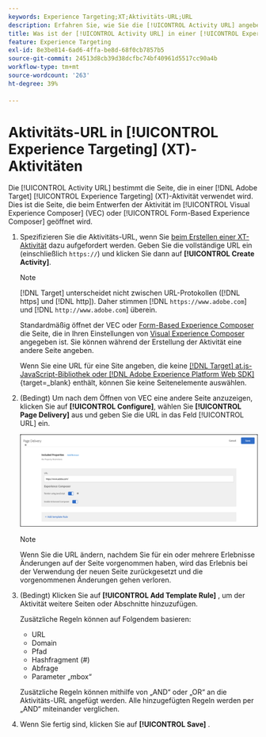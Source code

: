 ```yaml
---
keywords: Experience Targeting;XT;Aktivitäts-URL;URL
description: Erfahren Sie, wie Sie die [!UICONTROL Activity URL] angeben, die die im Test verwendete Seite bestimmt und die geöffnet wird, wenn die [!UICONTROL Experience Targeting]-Aktivität erstellt wird mit [!DNL Adobe Target].
title: Was ist der [!UICONTROL Activity URL] in einer [!UICONTROL Experience Targeting] (XT)-Aktivität?
feature: Experience Targeting
exl-id: 8e3be814-6ad6-4ffa-be8d-68f0cb7857b5
source-git-commit: 24513d8cb39d38dcfbc74bf40961d5517cc90a4b
workflow-type: tm+mt
source-wordcount: '263'
ht-degree: 39%

---
```


# Aktivitäts-URL in [!UICONTROL Experience Targeting] (XT)-Aktivitäten

Die [!UICONTROL Activity URL] bestimmt die Seite, die in einer [!DNL Adobe Target] [!UICONTROL Experience Targeting] (XT)-Aktivität verwendet wird. Dies ist die Seite, die beim Entwerfen der Aktivität im [!UICONTROL Visual Experience Composer] (VEC) oder [!UICONTROL Form-Based Experience Composer] geöffnet wird.

1. Spezifizieren Sie die Aktivitäts-URL, wenn Sie [beim Erstellen einer XT-Aktivität](/help/main/c-activities/t-experience-target/t-xt-create/xt-create.md) dazu aufgefordert werden. Geben Sie die vollständige URL ein (einschließlich `https://`) und klicken Sie dann auf **[!UICONTROL Create Activity]**.

   >[!NOTE]
   >
   >[!DNL Target] unterscheidet nicht zwischen URL-Protokollen ([!DNL https] und [!DNL http]). Daher stimmen [!DNL `https://www.adobe.com`] und [!DNL `http://www.adobe.com`] überein.
   >
   >Standardmäßig öffnet der VEC oder [Form-Based Experience Composer](/help/main/c-experiences/form-experience-composer.md) die Seite, die in Ihren Einstellungen von [Visual Experience Composer](/help/main/administrating-target/visual-experience-composer-set-up.md) angegeben ist. Sie können während der Erstellung der Aktivität eine andere Seite angeben.
   >
   >Wenn Sie eine URL für eine Site angeben, die keine [[!DNL Target] at.js-JavaScript-Bibliothek oder  [!DNL Adobe Experience Platform Web SDK]](https://experienceleague.adobe.com/docs/target-dev/developer/client-side/overview.html){target=_blank} enthält, können Sie keine Seitenelemente auswählen.

1. (Bedingt) Um nach dem Öffnen von VEC eine andere Seite anzuzeigen, klicken Sie auf **[!UICONTROL Configure]**, wählen Sie **[!UICONTROL Page Delivery]** aus und geben Sie die URL in das Feld [!UICONTROL URL] ein.

   ![Dialogfeld „Seitenbereitstellung“](/help/main/c-activities/t-experience-target/t-xt-create/assets/url-config-new.png)

   >[!NOTE]
   >
   >Wenn Sie die URL ändern, nachdem Sie für ein oder mehrere Erlebnisse Änderungen auf der Seite vorgenommen haben, wird das Erlebnis bei der Verwendung der neuen Seite zurückgesetzt und die vorgenommenen Änderungen gehen verloren.

1. (Bedingt) Klicken Sie auf **[!UICONTROL Add Template Rule]** , um der Aktivität weitere Seiten oder Abschnitte hinzuzufügen.

   Zusätzliche Regeln können auf Folgendem basieren:

   * URL
   * Domain
   * Pfad
   * Hashfragment (#)
   * Abfrage
   * Parameter „mbox“

   Zusätzliche Regeln können mithilfe von „AND“ oder „OR“ an die Aktivitäts-URL angefügt werden. Alle hinzugefügten Regeln werden per „AND“ miteinander verglichen.

1. Wenn Sie fertig sind, klicken Sie auf **[!UICONTROL Save]** .
